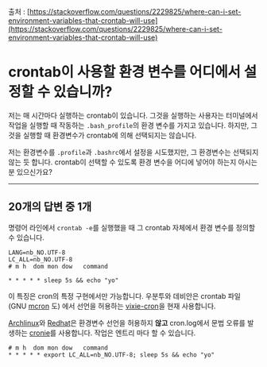 출처 : [https://stackoverflow.com/questions/2229825/where-can-i-set-environment-variables-that-crontab-will-use](https://stackoverflow.com/questions/2229825/where-can-i-set-environment-variables-that-crontab-will-use)

# crontab이 사용할 환경 변수를 어디에서 설정할 수 있습니까?

저는 매 시간마다 실행하는 crontab이 있습니다. 그것을 실행하는 사용자는 터미널에서 작업을 실행할 때 작동하는 `.bash_profile`의 환경 변수를 가지고 있습니다. 하지만, 그것을 실행할 때 환경변수가 crontab에 의해 선택되지는 않습니다.

저는 환경변수를 `.profile`과 `.bashrc`에서 설정을 시도했지만, 그 환경변수는 선택되지 않는 듯 합니다. crontab이 선택할 수 있도록 환경 변수을 어디에 넣어야 하는지 아시는 분 있으신가요?

---

## 20개의 답변 중 1개

명령어 라인에서 `crontab -e`를 실행했을 때 그 crontab 자체에서 환경 변수를 정의할 수 있습니다.

```shell
LANG=nb_NO.UTF-8
LC_ALL=nb_NO.UTF-8
# m h  dom mon dow   command

* * * * * sleep 5s && echo "yo"
```

이 특징은 cron의 특정 구현에서만 가능합니다. 우분투와 데비안은 crontab 파일 (GNU [mcron](https://www.gnu.org/software/mcron/manual/mcron.html#Guile-Syntax) 도) 에서 선언을 허용하는 [vixie-cron](http://manpages.ubuntu.com/cgi-bin/search.py?cx=003883529982892832976%3A5zl6o8w6f0s&cof=FORID%3A9&ie=UTF-8&titles=404&lr=lang_en&q=crontab.5)을 현재 사용합니다.

[Archlinux](https://archlinux.org/packages/core/x86_64/cronie/)와 [Redhat](http://docs.redhat.com/docs/en-US/Red_Hat_Enterprise_Linux/6/html/Migration_Planning_Guide/ch04s14.html)은 환경변수 선언을 허용하지 **않고** cron.log에서 문법 오류를 발생하는 [cronie](https://fedorahosted.org/cronie/)를 사용합니다. 작업은 엔트리 마다 할 수 있습니다.

```shell
# m h  dom mon dow   command
* * * * * export LC_ALL=nb_NO.UTF-8; sleep 5s && echo "yo"
```
